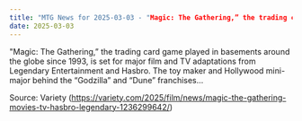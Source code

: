 ```yaml
---
title: "MTG News for 2025-03-03 - "Magic: The Gathering,” the trading card game play..."
date: 2025-03-03
---
```


"Magic: The Gathering,” the trading card game played in basements around the globe since 1993, is set for major film and TV adaptations from Legendary Entertainment and Hasbro. The toy maker and Hollywood mini-major behind the “Godzilla” and “Dune” franchises…

Source: Variety (https://variety.com/2025/film/news/magic-the-gathering-movies-tv-hasbro-legendary-1236299642/)
